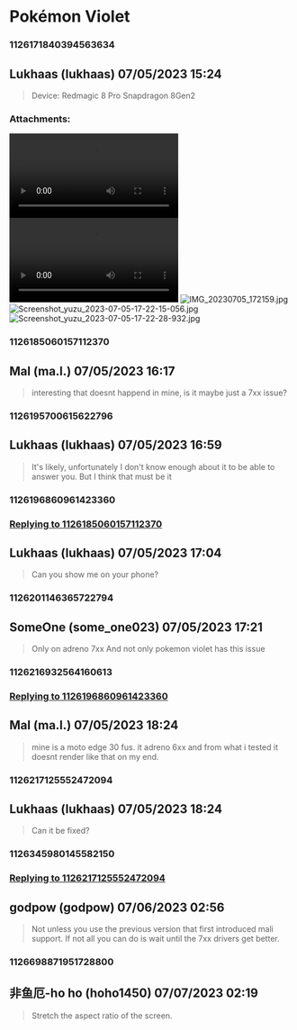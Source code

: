 # Pokémon Violet
### 1126171840394563634
## Lukhaas (lukhaas) 07/05/2023 15:24 

> Device: Redmagic 8 Pro
> Snapdragon 8Gen2
### Attachments: 
![Screen_Record_2023-07-05-17-17-54.mp4](https://yuzudiscordbackup.s3.us-west-2.amazonaws.com/files-media/1126171840394563634_Screen_Record_2023-07-05-17-17-54.mp4)
![Screen_Record_2023-07-05-17-20-19.mp4](https://yuzudiscordbackup.s3.us-west-2.amazonaws.com/files-media/1126171840394563634_Screen_Record_2023-07-05-17-20-19.mp4)
![IMG_20230705_172159.jpg](https://yuzudiscordbackup.s3.us-west-2.amazonaws.com/files-media/1126171840394563634_IMG_20230705_172159.jpg)
![Screenshot_yuzu_2023-07-05-17-22-15-056.jpg](https://yuzudiscordbackup.s3.us-west-2.amazonaws.com/files-media/1126171840394563634_Screenshot_yuzu_2023-07-05-17-22-15-056.jpg)
![Screenshot_yuzu_2023-07-05-17-22-28-932.jpg](https://yuzudiscordbackup.s3.us-west-2.amazonaws.com/files-media/1126171840394563634_Screenshot_yuzu_2023-07-05-17-22-28-932.jpg)

### 1126185060157112370
## Mal (ma.l.) 07/05/2023 16:17 

> interesting that doesnt happend in mine, is it maybe just a 7xx issue?

### 1126195700615622796
## Lukhaas (lukhaas) 07/05/2023 16:59 

> It's likely, unfortunately I don't know enough about it to be able to answer you. But I think that must be it

### 1126196860961423360
### [Replying to 1126185060157112370](#1126185060157112370)
## Lukhaas (lukhaas) 07/05/2023 17:04 

> Can you show me on your phone?

### 1126201146365722794
## SomeOne (some_one023) 07/05/2023 17:21 

> Only on adreno 7xx
> And not only pokemon violet has this issue

### 1126216932564160613
### [Replying to 1126196860961423360](#1126196860961423360)
## Mal (ma.l.) 07/05/2023 18:24 

> mine is a moto edge 30 fus. it adreno 6xx and from what i tested it doesnt render like that on my end.

### 1126217125552472094
## Lukhaas (lukhaas) 07/05/2023 18:24 

> Can it be fixed?

### 1126345980145582150
### [Replying to 1126217125552472094](#1126217125552472094)
## godpow (godpow) 07/06/2023 02:56 

> Not unless you use the previous version that first introduced mali support. If not all you can do is wait until the 7xx drivers get better.

### 1126698871951728800
## 非鱼厄-ho ho (hoho1450) 07/07/2023 02:19 

> Stretch the aspect ratio of the screen.

